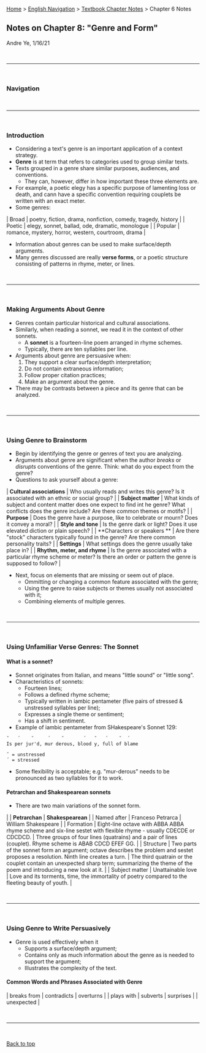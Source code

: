 [Home](https://andre-ye.github.io) > [English Navigation](https://andre-ye.github.io/english/english_navigation) > [Textbook Chapter Notes](https://andre-ye.github.io/english/english_navigation#textbook-chapter-notes) > Chapter 6 Notes

## Notes on Chapter 8: "Genre and Form"
Andre Ye, 1/16/21

<br>

---

<br>

### Navigation

<br>

---

<br>

### Introduction
- Considering a text's genre is an important application of a context strategy.
- **Genre** is at term that refers to categories used to group similar texts.
- Texts grouped in a genre share similar purposes, audiences, and conventions.
  - They can, however, differ in how important these three elements are.
- For example, a poetic elegy has a specific purpose of lamenting loss or death, and cann have a specific convention requiring couplets be written with an exact meter.
- Some genres:

| Broad | poetry, fiction, drama, nonfiction, comedy, tragedy, history |
| Poetic | elegy, sonnet, ballad, ode, dramatic, monologue |
| Popular | romance, mystery, horror, western, courtroom, drama |

- Information about genres can be used to make surface/depth arguments.
- Many genres discussed are really **verse forms**, or a poetic structure consisting of patterns in rhyme, meter, or lines.

<br>

---

<br>

### Making Arguments About Genre
- Genres contain particular historical and cultural associations.
- Similarly, when reading a sonnet, we read it in the context of other sonnets.
  - A **sonnet** is a fourteen-line poem arranged in rhyme schemes.
  - Typically, there are ten syllables per line.
- Arguments about genre are persuasive when:
  1. They support a clear surface/depth interpretation;
  2. Do not contain extraneous information;
  3. Follow proper citation practices;
  4. Make an argument about the genre.
- There may be contrasts between a piece and its genre that can be analyzed.

<br>

---

<br>

### Using Genre to Brainstorm
- Begin by identifying the genre or genres of text you are analyzing.
- Arguments about genre are significant when the author *breaks* or *disrupts* conventions of the genre. Think: what do you expect from the genre?
- Questions to ask yourself about a genre:

| **Cultural associations** | Who usually reads and writes this genre? Is it associated with an ethnic or social group? |
| **Subject matter** | What kinds of subject and content matter does one expect to find int he genre? What conflicts does the genre include? Are there common themes or motifs? |
| **Purpose** | Does the genre have a purpose, like to celebrate or mourn? Does it convey a moral? |
| **Style and tone** | Is the genre dark or light? Does it use elevated diction or plain speech? |
| **Characters or speakers ** | Are there "stock" characters typically found in the genre? Are there common personality traits? |
| **Settings** | What settings does the genre usually take place in? |
| **Rhythm, meter, and rhyme** | Is the genre associated with a particular rhyme scheme or meter? Is there an order or pattern the genre is supposed to follow? |

- Next, focus on elements that are missing or seem out of place.
  - Ommitting or changing a common feature associated with the genre;
  - Using the genre to raise subjects or themes usually not associated with it;
  - Combining elements of multiple genres.

<br>

---

<br>

### Using Unfamiliar Verse Genres: The Sonnet

#### What is a sonnet?
- Sonnet originates from Italian, and means "little sound" or "little song".
- Characteristics of sonnets:
  - Fourteen lines;
  - Follows a defined rhyme scheme;
  - Typically written in iambic pentameter (five pairs of stressed & unstressed syllables per line);
  - Expresses a single theme or sentiment;
  - Has a shift in sentiment.
- Example of iambic pentameter from SHakespeare's Sonnet 129:
```
˘   ´    ˘     ´    ˘       ´   ˘   ´    ˘  ´
Is per jur'd, mur derous, blood y, full of blame

˘ = unstressed
´ = stressed
````
- Some flexibility is acceptable; e.g. "mur-derous" needs to be pronounced as two syllables for it to work.

#### Petrarchan and Shakespearean sonnets
- There are two main variations of the sonnet form.

| | **Petrarchan** | **Shakespearean** |
| Named after | Franceso Petrarca | William Shakespeare |
| Formation | Eight-line octave with ABBA ABBA rhyme scheme and six-line sestet with flexible rhyme - usually CDECDE or CDCDCD. | Three groups of four lines (quatrains) and a pair of lines (couplet). Rhyme scheme is ABAB CDCD EFEF GG. |
| Structure | Two parts of the sonnet form an argument; octave describes the problem and sestet proposes a resolution. Ninth line creates a turn. | The third quatrain or the couplet contain an unexpected sharp term; summarizing the theme of the poem and introducing a new look at it. |
| Subject matter | Unattainable love | Love and its torments, time, the immortality of poetry compared to the fleeting beauty of youth. |

<br>

---

<br>

### Using Genre to Write Persuasively
- Genre is used effectively when it
  - Supports a surface/depth argument;
  - Contains only as much information about the genre as is needed to support the argument;
  - Illustrates the complexity of the text.

#### Common Words and Phrases Associated with Genre

| breaks from | contradicts | overturns |
| plays with | subverts | surprises |
| unexpected |



<br>

---

<br>

[Back to top](#)
